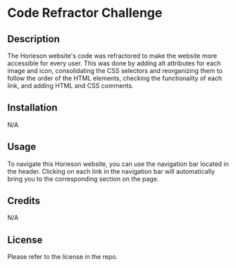 # Code Refractor Challenge

## Description
The Horieson website's code was refractored to make the website more accessible for every user. This was done by adding alt attributes for each image and icon, consolidating the CSS selectors and reorganizing them to follow the order of the HTML elements, checking the functionality of each link, and adding HTML and CSS comments.

## Installation
N/A

## Usage
To navigate this Horieson website, you can use the navigation bar located in the header. Clicking on each link in the navigation bar will automatically bring you to the corresponding section on the page. 

## Credits
N/A

## License
Please refer to the license in the repo.
